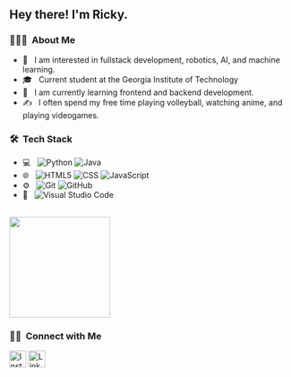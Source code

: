 <h2> Hey there! I'm Ricky.</h2>

<h3> 👨🏻‍💻 &nbsp;About Me </h3>

- 🤔 &nbsp; I am interested in fullstack development, robotics, AI, and machine learning.
- 🎓 &nbsp; Current student at the Georgia Institute of Technology
- 🌱 &nbsp; I am currently learning frontend and backend development.
- ✍️ &nbsp; I often spend my free time playing volleyball, watching anime, and playing videogames.

<h3> 🛠 &nbsp;Tech Stack</h3>

- 💻 &nbsp;
  ![Python](https://img.shields.io/badge/-Python-333333?style=flat&logo=python)
  ![Java](https://img.shields.io/badge/-Java-333333?style=flat&logo=Java&logoColor=007396)
- 🌐 &nbsp;
  ![HTML5](https://img.shields.io/badge/-HTML5-333333?style=flat&logo=HTML5)
  ![CSS](https://img.shields.io/badge/-CSS-333333?style=flat&logo=CSS3&logoColor=1572B6)
  ![JavaScript](https://img.shields.io/badge/-JavaScript-333333?style=flat&logo=javascript)
- ⚙️ &nbsp;
  ![Git](https://img.shields.io/badge/-Git-333333?style=flat&logo=git)
  ![GitHub](https://img.shields.io/badge/-GitHub-333333?style=flat&logo=github)
- 🔧 &nbsp;
  ![Visual Studio Code](https://img.shields.io/badge/-Visual%20Studio%20Code-333333?style=flat&logo=visual-studio-code&logoColor=007ACC)

<br/>

<a href="https://github.com/rdong46">
  <!-- <img height="180em" src="https://github-readme-stats.vercel.app/api?username=rdong46&theme=buefy&show_icons=true" /> -->
  <img height="180em" src="https://github-readme-stats.vercel.app/api/top-langs/?username=rdong46&theme=buefy&layout=compact" />
</a>

<br/>

<h3> 🤝🏻 &nbsp;Connect with Me </h3>

<p align="left">
  <a href="https://www.instagram.com/rdong9/" target="_blank"><img src="https://raw.githubusercontent.com/arturssmirnovs/arturssmirnovs/master/ig.png" alt="Instagram" width="30"></a>
  <a href="https://www.linkedin.com/in/ricky-dong-b66237220/" target="_blank"><img src="https://raw.githubusercontent.com/arturssmirnovs/arturssmirnovs/master/in.png" alt="LinkedIn" width="30"></a>
</p>
